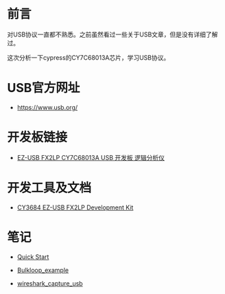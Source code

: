 # 前言

对USB协议一直都不熟悉。之前虽然看过一些关于USB文章，但是没有详细了解过。

这次分析一下cypress的CY7C68013A芯片，学习USB协议。

# USB官方网址

* https://www.usb.org/

# 开发板链接

* [EZ-USB FX2LP CY7C68013A USB 开发板 逻辑分析仪](https://item.taobao.com/item.htm?spm=a230r.1.14.34.36aa2429c1z3Fr&id=522553287560&ns=1&abbucket=6#detail)

# 开发工具及文档

* [CY3684 EZ-USB FX2LP Development Kit](https://www.cypress.com/documentation/development-kitsboards/cy3684-ez-usb-fx2lp-development-kit)

# 笔记

* [Quick Start](./doc/quick_start.md)

* [Bulkloop_example](./doc/Bulkloop_example.md)

* [wireshark_capture_usb](./doc/wireshark_capture.md)
